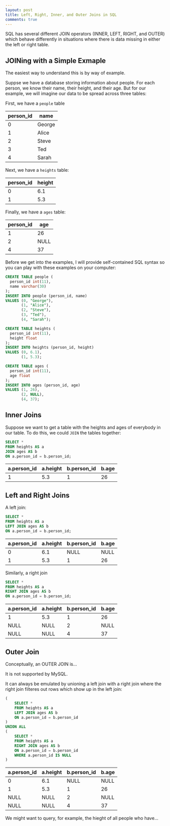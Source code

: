 ```yaml
---
layout: post
title: Left, Right, Inner, and Outer Joins in SQL
comments: true
---
```


<!--
* SQL has the concept of `INNER`, `LEFT`, `RIGHT`, and `OUTER` joins,
  which behave different in the situation where you are joining on 
  columns with `NULL` values in them.
  [Here](http://dev.mysql.com/doc/refman/5.0/en/join.html)
  is some documentation on different joins.
-->

SQL has several different JOIN operators (INNER, LEFT, RIGHT, and
OUTER) which behave differently in situations where there is data
missing in either the left or right table.

## JOINing with a Simple Exmaple

The easiest way to understand this is by way of example.

Suppse we have a database storing information about people. For each
person, we know their name, their height, and their age. But for
our example, we will imagine our data to be spread across three
tables:

First, we have a `people` table

| person_id |   name |
| --------- | ------ |
|         0 | George |
|         1 |  Alice |
|         2 |  Steve |
|         3 |    Ted |
|         4 |  Sarah |

Next, we have a `heights` table:

| person_id | height |
| --------- | ------ |
|         0 |    6.1 |
|         1 |    5.3 |

Finally, we have a `ages` table:

| person_id |    age |
| --------- | ------ |
|         1 |     26 |
|         2 |   NULL |
|         4 |     37 |

Before we get into the examples, I will
provide self-contained SQL syntax so
you can play with these examples on your computer:

```sql
CREATE TABLE people (
  person_id int(11), 
  name varchar(30)
);
INSERT INTO people (person_id, name)
VALUES (0, "George"), 
       (1, "Alice"), 
       (2, "Steve"), 
       (3, "Ted"),
       (4, "Sarah");

CREATE TABLE heights (
  person_id int(11), 
  height float
);
INSERT INTO heights (person_id, height)
VALUES (0, 6.1), 
       (1, 5.3);

CREATE TABLE ages (
  person_id int(11), 
  age float
);
INSERT INTO ages (person_id, age)
VALUES (1, 26), 
       (2, NULL),
       (4, 37);
```

## Inner Joins

Suppose we want to get a table with
the heights and ages of everybody
in our table. To do this, we could
`JOIN` the tables together:

```sql
SELECT *
FROM heights AS a
JOIN ages AS b
ON a.person_id = b.person_id;
```

| a.person_id | a.height | b.person_id | b.age |
|-------------|----------|-------------|-------|
|           1 |      5.3 |           1 |    26 |


## Left and Right Joins

A left join:

```sql
SELECT *
FROM heights AS a
LEFT JOIN ages AS b
ON a.person_id = b.person_id;
```

| a.person_id | a.height | b.person_id | b.age |
|-------------|----------|-------------|-------|
|           0 |      6.1 |        NULL |  NULL |
|           1 |      5.3 |           1 |    26 |


Similarly, a right join

```sql
SELECT *
FROM heights AS a
RIGHT JOIN ages AS b
ON a.person_id = b.person_id;
```

| a.person_id | a.height | b.person_id | b.age |
|-------------|----------|-------------|-------|
|           1 |      5.3 |           1 |    26 |
|        NULL |     NULL |           2 |  NULL |
|        NULL |     NULL |           4 |    37 |



## Outer Join

Conceptually, an OUTER JOIN is...

It is not supported by MySQL.

It can always be emulated by unioning a
left join with a right join where the right
join filteres out rows which show up in the
left join:

```sql
(
    SELECT *
    FROM heights AS a
    LEFT JOIN ages AS b
    ON a.person_id = b.person_id
)
UNION ALL 
(
    SELECT *
    FROM heights AS a
    RIGHT JOIN ages AS b
    ON a.person_id = b.person_id
    WHERE a.person_id IS NULL
)
```


| a.person_id | a.height | b.person_id | b.age |
|-------------|----------|-------------|-------|
|           0 |      6.1 |        NULL |  NULL |
|           1 |      5.3 |           1 |    26 |
|        NULL |     NULL |           2 |  NULL |
|        NULL |     NULL |           4 |    37 |


We might want to query, for example,
the hieght of all people who have...






